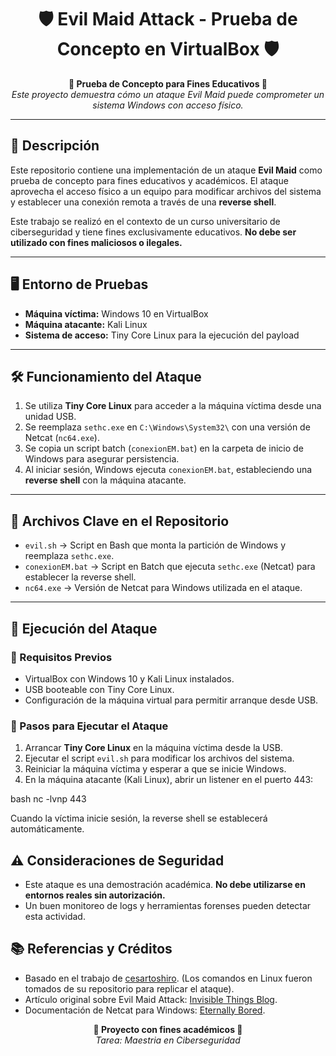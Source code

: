 <h1 align="center"> 🛡️ Evil Maid Attack - Prueba de Concepto en VirtualBox 🛡️ </h1>

<p align="center">
  <strong>📌 Prueba de Concepto para Fines Educativos 📌</strong><br>
  <em>Este proyecto demuestra cómo un ataque Evil Maid puede comprometer un sistema Windows con acceso físico.</em>
</p>

---

<h2>📌 Descripción</h2>
<p>
Este repositorio contiene una implementación de un ataque <strong>Evil Maid</strong> como prueba de concepto para fines educativos y académicos.
El ataque aprovecha el acceso físico a un equipo para modificar archivos del sistema y establecer una conexión remota a través de una <strong>reverse shell</strong>.
</p>
<p>
Este trabajo se realizó en el contexto de un curso universitario de ciberseguridad y tiene fines exclusivamente educativos. 
<b>No debe ser utilizado con fines maliciosos o ilegales.</b>
</p>

---

<h2>🖥️ Entorno de Pruebas</h2>
<ul>
  <li><strong>Máquina víctima:</strong> Windows 10 en VirtualBox</li>
  <li><strong>Máquina atacante:</strong> Kali Linux</li>
  <li><strong>Sistema de acceso:</strong> Tiny Core Linux para la ejecución del payload</li>
</ul>

---

<h2>🛠️ Funcionamiento del Ataque</h2>
<ol>
  <li>Se utiliza <strong>Tiny Core Linux</strong> para acceder a la máquina víctima desde una unidad USB.</li>
  <li>Se reemplaza <code>sethc.exe</code> en <code>C:\Windows\System32\</code> con una versión de Netcat (<code>nc64.exe</code>).</li>
  <li>Se copia un script batch (<code>conexionEM.bat</code>) en la carpeta de inicio de Windows para asegurar persistencia.</li>
  <li>Al iniciar sesión, Windows ejecuta <code>conexionEM.bat</code>, estableciendo una <strong>reverse shell</strong> con la máquina atacante.</li>
</ol>

---

<h2>📂 Archivos Clave en el Repositorio</h2>
<ul>
  <li><code>evil.sh</code> → Script en Bash que monta la partición de Windows y reemplaza <code>sethc.exe</code>.</li>
  <li><code>conexionEM.bat</code> → Script en Batch que ejecuta <code>sethc.exe</code> (Netcat) para establecer la reverse shell.</li>
  <li><code>nc64.exe</code> → Versión de Netcat para Windows utilizada en el ataque.</li>
</ul>

---

<h2>📌 Ejecución del Ataque</h2>

<h3>🔹 Requisitos Previos</h3>
<ul>
  <li>VirtualBox con Windows 10 y Kali Linux instalados.</li>
  <li>USB booteable con Tiny Core Linux.</li>
  <li>Configuración de la máquina virtual para permitir arranque desde USB.</li>
</ul>

<h3>🔹 Pasos para Ejecutar el Ataque</h3>
<ol>
  <li>Arrancar <strong>Tiny Core Linux</strong> en la máquina víctima desde la USB.</li>
  <li>Ejecutar el script <code>evil.sh</code> para modificar los archivos del sistema.</li>
  <li>Reiniciar la máquina víctima y esperar a que se inicie Windows.</li>
  <li>En la máquina atacante (Kali Linux), abrir un listener en el puerto 443:</li>
</ol>

bash
nc -lvnp 443
<p>Cuando la víctima inicie sesión, la reverse shell se establecerá automáticamente.</p>
<h2>⚠️ Consideraciones de Seguridad</h2> <ul> <li>Este ataque es una demostración académica. <strong>No debe utilizarse en entornos reales sin autorización.</strong></li> <li>Un buen monitoreo de logs y herramientas forenses pueden detectar esta actividad.</li> </ul>
<h2>📚 Referencias y Créditos</h2> <ul> <li>Basado en el trabajo de <a href="https://github.com/cesartoshiro/Evil-maid/tree/main" target="_blank">cesartoshiro</a>. (Los comandos en Linux fueron tomados de su repositorio para replicar el ataque).</li> <li>Artículo original sobre Evil Maid Attack: <a href="http://theinvisiblethings.blogspot.com/2009/10/evil-maid-goes-after-truecrypt.html" target="_blank">Invisible Things Blog</a>.</li> <li>Documentación de Netcat para Windows: <a href="https://eternallybored.org/misc/netcat/" target="_blank">Eternally Bored</a>.</li> </ul>
<p align="center"> <strong>🚀 Proyecto con fines académicos 🚀</strong><br> <em>Tarea: Maestria en Ciberseguridad</em> </p>
